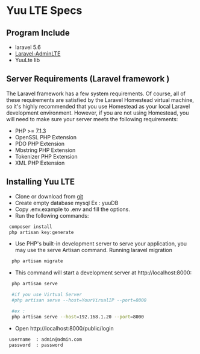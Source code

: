 Yuu LTE Specs
===========

Program Include 
-------------------------
* laravel 5.6
* [Laravel-AdminLTE](https://github.com/jeroennoten/Laravel-AdminLTE) 
* YuuLte lib

Server Requirements (Laravel framework )
-------------------------
The Laravel framework has a few system requirements. Of course, all of these requirements are satisfied by the Laravel Homestead virtual machine, so it's highly recommended that you use Homestead as your local Laravel development environment.
However, if you are not using Homestead, you will need to make sure your server meets the following requirements:

* PHP >= 7.1.3
* OpenSSL PHP Extension
* PDO PHP Extension
* Mbstring PHP Extension
* Tokenizer PHP Extension
* XML PHP Extension


Installing Yuu LTE
-------------------------
* Clone or download from [git](https://github.com/yughoz/yuuLTE)
* Create empty database mysql Ex : yuuDB
* Copy .env.example to .env and fill the options.
* Run the following commands:
```bash
 composer install
 php artisan key:generate
```
* Use PHP's built-in development server to serve your application, you may use the serve Artisan command.  Running laravel migration
```bash
  php artisan migrate
```
* This command will start a development server at http://localhost:8000:
```bash
  php artisan serve

  #if you use Virtual Server
  #php artisan serve --host=YourVirualIP --port=8000

  #ex : 
  php artisan serve --host=192.168.1.20 --port=8000
```
* Open http://localhost:8000/public/login 
```bash
 username  : admin@admin.com
 password  : password
```
